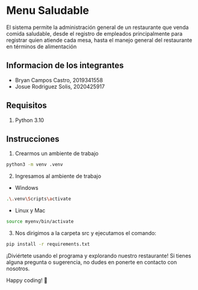 # Menu Saludable

El sistema permite la administración general de un restaurante que venda comida saludable, desde el registro de empleados principalmente para registrar quien atiende cada mesa, hasta el manejo general del restaurante en términos de alimentación

## Informacion de los integrantes

- Bryan Campos Castro, 2019341558
- Josue Rodriguez Solis, 2020425917

## Requisitos
1. Python 3.10

## Instrucciones

1. Crearmos un ambiente de trabajo 
```bash
python3 -m venv .venv
```
2. Ingresamos al ambiente de trabajo 

- Windows 

```bash
.\.venv\Scripts\activate
```

- Linux y Mac

```bash
source myenv/bin/activate
```
3. Nos dirigimos a la carpeta src y ejecutamos el comando:

```bash
pip install -r requirements.txt
```
¡Diviértete usando el programa y explorando nuestro restaurante! Si tienes alguna pregunta o sugerencia, no dudes en ponerte en contacto con nosotros.

Happy coding! 🚀